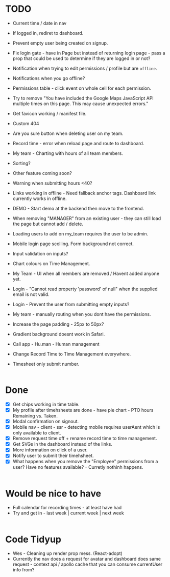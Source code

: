 # TODO 
- Current time / date in nav
- If logged in, rediret to dashboard.
- Prevent empty user being created on signup.
- Fix login gate - have in Page but instead of returning login page - pass a prop that could be used to determine
if they are logged in or not?
- Notification when trying to edit permissions / profile but are `offline`.
- Notifications when you go offline?
- Permissions table - click event on whole cell for each permission.
- Try to remove "You have included the Google Maps JavaScript API multiple times on this page. This may cause unexpected errors."
- Get favicon working / manifest file.
- Custom 404
- Are you sure button when deleting user on my team.
- Record time - error when reload page and route to dashboard.
- My team - Charting with hours of all team members.
- Sorting?
- Other feature coming soon?
- Warning when submitting hours <40?
- Links working in offline - Need fallback anchor tags. Dashboard link currently works in offline.
- DEMO - Start demo at the backend then move to the frontend.
- When removing "MANAGER" from an existing user - they can still load the page but cannot add / delete.
- Loading users to add on my_team requires the user to be admin.

- Mobile login page scolling. Form background not correct.
- Input validation on inputs?
- Chart colours on Time Management.
- My Team - UI when all members are removed / Havent added anyone yet.
- Login - "Cannot read property 'password' of null" when the supplied email is not valid.
- Login - Prevent the user from submitting empty inputs?
- My team - manually routing when you dont have the permissions.
- Increase the page padding - 25px to 50px?
- Gradient background doesnt work in Safari.
- Call app - Hu.man - Human management
- Change Record Time to Time Management everywhere.
- Timesheet only submit number.
<br/><br/>

# Done 
- [x] Get chips working in time table.
- [x] My profile after timehsheets are done - have pie chart - PTO hours Remaining vs. Taken.
- [x] Modal confirmation on signout.
- [x] Mobile nav - client - ssr - detecting mobile requires userAent which is only available to client.
- [x] Remove request time off + rename record time to time management.
- [x] Get SVGs in the dashboard instead of the links.
- [x] More information on click of a user.
- [x] Notify user to submit their timehsheet.
- [x] What happens when you remove the "Employee" permissions from a user? Have no features available? - Curretly nothinh happens. 
<br/><br/>

# Would be nice to have 
- Full calendar for recording times - at least have had
- Try and get in - last week | current week | next week
<br/><br/>

# Code Tidyup
- Wes - Cleaning up render prop mess. (React-adopt)
- Currently the nav does a request for avatar and dashboard does same request - context api / apollo cache that you can consume currentUser info from? 
<br/><br/>